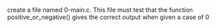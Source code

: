 create a file named 0-main.c. This file must test that the function positive_or_negative() gives the correct output when given a case of 0
